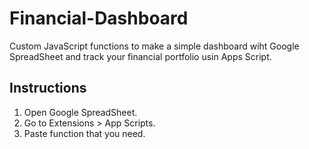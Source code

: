 # Financial-Dashboard
Custom JavaScript functions to make a simple dashboard wiht Google SpreadSheet and track your financial portfolio usin Apps Script.

## Instructions
1. Open Google SpreadSheet.
2. Go to Extensions > App Scripts.
3. Paste function that you need.
